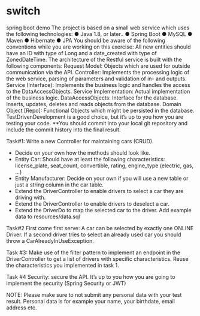 # switch
spring boot demo
The project is based on a small web service which uses the following technologies:
● Java 1.8, or later..
● Spring Boot
● MySQL
● Maven
● Hibernate
● JPA
You should be aware of the following conventions while you are working on this exercise:
All new entities should have an ID with type of Long and a date_created with type of
ZonedDateTime.
The architecture of the Restful service is built with the following components:
Request Model: Objects which are used for outside communication via the API.
Controller: Implements the processing logic of the web service, parsing of parameters and
validation of in- and outputs.
Service (Interface): Implements the business logic and handles the access to the
DataAccessObjects.
Service Implementation: Actual implementation of the business logic.
DataAccessObjects: Interface for the database. Inserts, updates, deletes and reads objects
from the database.
Domain Object [Repo]: Functional Objects which might be persisted in the database.
TestDrivenDevelopment is a good choice, but it’s up to you how you are testing your code.
**You should commit into your local git repository and include the commit history into the
final result.

Task#1:
Write a new Controller for maintaining cars (CRUD).
- Decide on your own how the methods should look like.
- Entity Car: Should have at least the following characteristics: license_plate,
seat_count, convertible, rating, engine_type (electric, gas, ...)
- Entity Manufacturer: Decide on your own if you will use a new table or just a string
column in the car table.
- Extend the DriverController to enable drivers to select a car they are driving
with.
- Extend the DriverController to enable drivers to deselect a car.
- Extend the DriverDo to map the selected car to the driver.
Add example data to resources/data.sql

Task#2
First come first serve: A car can be selected by exactly one ONLINE Driver. If a second
driver tries to select an already used car you should throw a CarAlreadyInUseException.

Task #3:
Make use of the filter pattern to implement an endpoint in the DriverController to get a list of
drivers with specific characteristics. Reuse the characteristics you implemented in task 1.

Task #4
Security: secure the API. It’s up to you how you are going to implement the security (Spring
Security or JWT)

NOTE: Please make sure to not submit any personal data with your test result. Personal
data is for example your name, your birthdate, email address etc.
